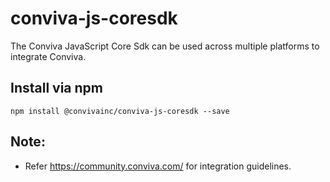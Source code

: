 # conviva-js-coresdk
The Conviva JavaScript Core Sdk can be used across multiple platforms to integrate Conviva.

## Install via npm

```
npm install @convivainc/conviva-js-coresdk --save
```

## Note:
* Refer https://community.conviva.com/ for integration guidelines.
